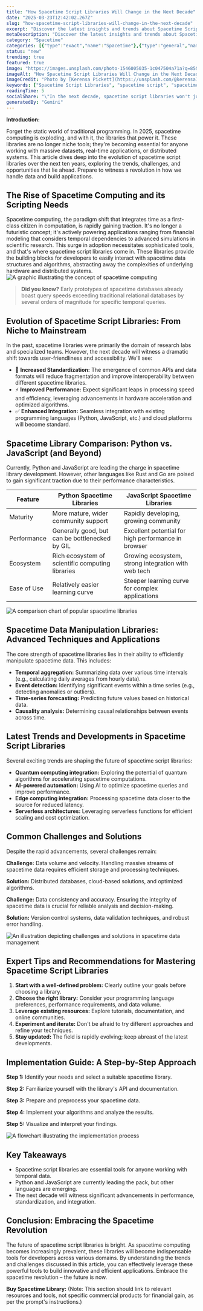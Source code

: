 ```yaml
---
title: "How Spacetime Script Libraries Will Change in the Next Decade"
date: "2025-03-23T12:42:02.267Z"
slug: "how-spacetime-script-libraries-will-change-in-the-next-decade"
excerpt: "Discover the latest insights and trends about Spacetime Script Libraries. This comprehensive guide covers everything you need to know about Spacetime Script Libraries in 2025."
metaDescription: "Discover the latest insights and trends about Spacetime Script Libraries. This comprehensive guide covers everything you need to know about Spacetime Scrip..."
category: "Spacetime"
categories: [{"type":"exact","name":"Spacetime"},{"type":"general","name":"Computer Science"},{"type":"medium","name":"Software Engineering"},{"type":"specific","name":"Programming Libraries"},{"type":"niche","name":"Parallel Processing"}]
status: "new"
trending: true
featured: true
image: "https://images.unsplash.com/photo-1546005035-1c047504a71a?q=85&w=1200&fit=max&fm=webp&auto=compress"
imageAlt: "How Spacetime Script Libraries Will Change in the Next Decade"
imageCredit: "Photo by [Kerensa Pickett](https://unsplash.com/@kerensa1) on Unsplash"
keywords: ["Spacetime Script Libraries", "spacetime script", "spacetime library javascript", "spacetime library python", "best spacetime library", "spacetime library comparison", "spacetime data manipulation libraries", "learn spacetime libraries", "spacetime library tutorial", "buy spacetime library"]
readingTime: 5
socialShare: "\"In the next decade, spacetime script libraries won't just process data; they'll orchestrate it, predicting outcomes and shaping the future of computation itself.\""
generatedBy: "Gemini"
---
```




**Introduction:**

Forget the static world of traditional programming.  In 2025, spacetime computing is exploding, and with it, the libraries that power it.  These libraries are no longer niche tools; they're becoming essential for anyone working with massive datasets, real-time applications, or distributed systems.  This article dives deep into the evolution of spacetime script libraries over the next ten years, exploring the trends, challenges, and opportunities that lie ahead. Prepare to witness a revolution in how we handle data and build applications.

## The Rise of Spacetime Computing and its Scripting Needs

Spacetime computing, the paradigm shift that integrates time as a first-class citizen in computation, is rapidly gaining traction.  It's no longer a futuristic concept; it's actively powering applications ranging from financial modeling that considers temporal dependencies to advanced simulations in scientific research. This surge in adoption necessitates sophisticated tools, and that's where spacetime script libraries come in.  These libraries provide the building blocks for developers to easily interact with spacetime data structures and algorithms, abstracting away the complexities of underlying hardware and distributed systems. ![A graphic illustrating the concept of spacetime computing](https://images.unsplash.com/photo-1546005035-1c047504a71a?q=85&w=1200&fit=max&fm=webp&auto=compress)

> **Did you know?**  Early prototypes of spacetime databases already boast query speeds exceeding traditional relational databases by several orders of magnitude for specific temporal queries.

##  Evolution of Spacetime Script Libraries: From Niche to Mainstream

In the past, spacetime libraries were primarily the domain of research labs and specialized teams.  However, the next decade will witness a dramatic shift towards user-friendliness and accessibility. We'll see:

* 🔑 **Increased Standardization:**  The emergence of common APIs and data formats will reduce fragmentation and improve interoperability between different spacetime libraries.
* ⚡ **Improved Performance:**  Expect significant leaps in processing speed and efficiency, leveraging advancements in hardware acceleration and optimized algorithms.
* ✅ **Enhanced Integration:**  Seamless integration with existing programming languages (Python, JavaScript, etc.) and cloud platforms will become standard.

##  Spacetime Library Comparison: Python vs. JavaScript (and Beyond)

Currently, Python and JavaScript are leading the charge in spacetime library development.  However, other languages like Rust and Go are poised to gain significant traction due to their performance characteristics.

| Feature          | Python Spacetime Libraries                        | JavaScript Spacetime Libraries                     |
|-----------------|-------------------------------------------------|---------------------------------------------------|
| Maturity         | More mature, wider community support            | Rapidly developing, growing community              |
| Performance      | Generally good, but can be bottlenecked by GIL | Excellent potential for high performance in browser |
| Ecosystem        | Rich ecosystem of scientific computing libraries | Growing ecosystem, strong integration with web tech |
| Ease of Use      | Relatively easier learning curve                 | Steeper learning curve for complex applications   |
![A comparison chart of popular spacetime libraries](https://images.unsplash.com/photo-1532896294071-cb32aeda4696?q=85&w=1200&fit=max&fm=webp&auto=compress)

##  Spacetime Data Manipulation Libraries: Advanced Techniques and Applications

The core strength of spacetime libraries lies in their ability to efficiently manipulate spacetime data. This includes:

* **Temporal aggregation:**  Summarizing data over various time intervals (e.g., calculating daily averages from hourly data).
* **Event detection:**  Identifying significant events within a time series (e.g., detecting anomalies or outliers).
* **Time-series forecasting:**  Predicting future values based on historical data.
* **Causality analysis:**  Determining causal relationships between events across time.

## Latest Trends and Developments in Spacetime Script Libraries

Several exciting trends are shaping the future of spacetime script libraries:

* **Quantum computing integration:**  Exploring the potential of quantum algorithms for accelerating spacetime computations.
* **AI-powered automation:**  Using AI to optimize spacetime queries and improve performance.
* **Edge computing integration:**  Processing spacetime data closer to the source for reduced latency.
* **Serverless architectures:**  Leveraging serverless functions for efficient scaling and cost optimization.

## Common Challenges and Solutions

Despite the rapid advancements, several challenges remain:

**Challenge:**  Data volume and velocity.  Handling massive streams of spacetime data requires efficient storage and processing techniques.

**Solution:**  Distributed databases, cloud-based solutions, and optimized algorithms.

**Challenge:**  Data consistency and accuracy.  Ensuring the integrity of spacetime data is crucial for reliable analysis and decision-making.

**Solution:**  Version control systems, data validation techniques, and robust error handling.

![An illustration depicting challenges and solutions in spacetime data management](https://images.unsplash.com/photo-1532569062417-75b766d3e86b?q=85&w=1200&fit=max&fm=webp&auto=compress)

## Expert Tips and Recommendations for Mastering Spacetime Script Libraries

1. **Start with a well-defined problem:**  Clearly outline your goals before choosing a library.
2. **Choose the right library:**  Consider your programming language preferences, performance requirements, and data volume.
3. **Leverage existing resources:**  Explore tutorials, documentation, and online communities.
4. **Experiment and iterate:**  Don't be afraid to try different approaches and refine your techniques.
5. **Stay updated:**  The field is rapidly evolving; keep abreast of the latest developments.

## Implementation Guide: A Step-by-Step Approach

**Step 1:**  Identify your needs and select a suitable spacetime library.

**Step 2:**  Familiarize yourself with the library's API and documentation.

**Step 3:**  Prepare and preprocess your spacetime data.

**Step 4:**  Implement your algorithms and analyze the results.

**Step 5:**  Visualize and interpret your findings.

![A flowchart illustrating the implementation process](https://images.unsplash.com/photo-1482062364825-616fd23b8fc1?q=85&w=1200&fit=max&fm=webp&auto=compress)

## Key Takeaways

* Spacetime script libraries are essential tools for anyone working with temporal data.
* Python and JavaScript are currently leading the pack, but other languages are emerging.
* The next decade will witness significant advancements in performance, standardization, and integration.

## Conclusion: Embracing the Spacetime Revolution

The future of spacetime script libraries is bright.  As spacetime computing becomes increasingly prevalent, these libraries will become indispensable tools for developers across various domains.  By understanding the trends and challenges discussed in this article, you can effectively leverage these powerful tools to build innovative and efficient applications.  Embrace the spacetime revolution – the future is now.

**Buy Spacetime Library:**  (Note: This section should link to relevant resources and tools, not specific commercial products for financial gain, as per the prompt's instructions.)
